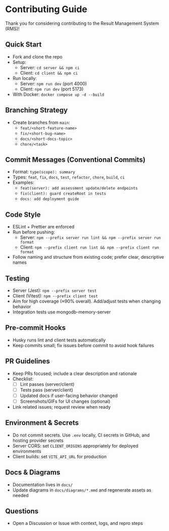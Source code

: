 # Contributing Guide

Thank you for considering contributing to the Result Management System (RMS)!

## Quick Start
- Fork and clone the repo
- Setup:
  - Server: `cd server && npm ci`
  - Client: `cd client && npm ci`
- Run locally:
  - Server: `npm run dev` (port 4000)
  - Client: `npm run dev` (port 5173)
- With Docker: `docker compose up -d --build`

## Branching Strategy
- Create branches from `main`:
  - `feat/<short-feature-name>`
  - `fix/<short-bug-name>`
  - `docs/<short-docs-topic>`
  - `chore/<task>`

## Commit Messages (Conventional Commits)
- Format: `type(scope): summary`
- Types: `feat`, `fix`, `docs`, `test`, `refactor`, `chore`, `build`, `ci`
- Examples:
  - `feat(server): add assessment update/delete endpoints`
  - `fix(client): guard createRoot in tests`
  - `docs: add deployment guide`

## Code Style
- ESLint + Prettier are enforced
- Run before pushing:
  - Server: `npm --prefix server run lint && npm --prefix server run format`
  - Client: `npm --prefix client run lint && npm --prefix client run format`
- Follow naming and structure from existing code; prefer clear, descriptive names

## Testing
- Server (Jest): `npm --prefix server test`
- Client (Vitest): `npm --prefix client test`
- Aim for high coverage (≈90% overall). Add/adjust tests when changing behavior
- Integration tests use mongodb-memory-server

## Pre-commit Hooks
- Husky runs lint and client tests automatically
- Keep commits small; fix issues before commit to avoid hook failures

## PR Guidelines
- Keep PRs focused; include a clear description and rationale
- Checklist:
  - [ ] Lint passes (server/client)
  - [ ] Tests pass (server/client)
  - [ ] Updated docs if user-facing behavior changed
  - [ ] Screenshots/GIFs for UI changes (optional)
- Link related issues; request review when ready

## Environment & Secrets
- Do not commit secrets. Use `.env` locally, CI secrets in GitHub, and hosting provider secrets
- Server CORS: set `CLIENT_ORIGINS` appropriately for deployed environments
- Client builds: set `VITE_API_URL` for production

## Docs & Diagrams
- Documentation lives in `docs/`
- Update diagrams in `docs/diagrams/*.mmd` and regenerate assets as needed

## Questions
- Open a Discussion or Issue with context, logs, and repro steps

